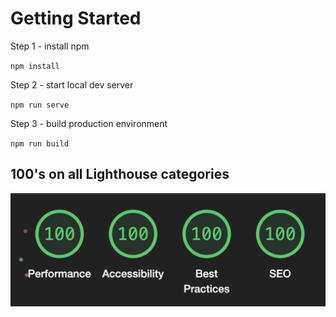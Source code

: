 # Getting Started

Step 1 - install npm

`npm install`

Step 2 - start local dev server

`npm run serve`

Step 3 - build production environment

`npm run build`

## 100's on all Lighthouse categories

![lighthouse scores](/src/assets/img/lighthouse.png)
